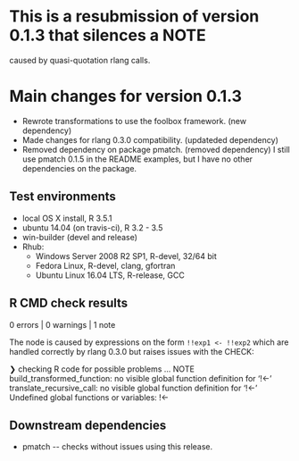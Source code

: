 
# This is a resubmission of version 0.1.3 that silences a NOTE
  caused by quasi-quotation rlang calls.

# Main changes for version 0.1.3

* Rewrote transformations to use the foolbox framework. (new dependency)
* Made changes for rlang 0.3.0 compatibility. (updateded dependency)
* Removed dependency on package pmatch. (removed dependency)
  I still use pmatch 0.1.5 in the README examples, but I have no
  other dependencies on the package.


## Test environments

* local OS X install, R 3.5.1
* ubuntu 14.04 (on travis-ci), R 3.2 - 3.5
* win-builder (devel and release)
* Rhub:
    - Windows Server 2008 R2 SP1, R-devel, 32/64 bit
    - Fedora Linux, R-devel, clang, gfortran
    - Ubuntu Linux 16.04 LTS, R-release, GCC
    

## R CMD check results

0 errors | 0 warnings | 1 note

The node is caused by expressions on the form `!!exp1 <- !!exp2`
which are handled correctly by rlang 0.3.0 but raises issues
with the CHECK:

❯ checking R code for possible problems ... NOTE
  build_transformed_function: no visible global function definition for
    ‘!<-’
  translate_recursive_call: no visible global function definition for
    ‘!<-’
  Undefined global functions or variables:
    !<-


## Downstream dependencies

 * pmatch -- checks without issues using this release.
